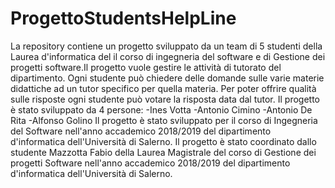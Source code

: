 # ProgettoStudentsHelpLine
La repository contiene un progetto sviluppato da un team di 5 studenti della Laurea d'informatica del il corso 
di ingegneria del software e di Gestione dei progetti software.Il progetto vuole gestire le attività di tutorato del dipartimento.
Ogni studente può chiedere delle domande sulle varie materie didattiche ad un tutor specifico per quella materia. 
Per poter offrire qualità sulle risposte ogni studente può votare la risposta data dal tutor.
Il progetto è stato sviluppato da 4 persone:
-Ines Votta
-Antonio Cimino
-Antonio De Rita
-Alfonso Golino
Il progetto è stato sviluppato per il corso di Ingegneria del Software nell'anno accademico 2018/2019 del dipartimento d'informatica
dell'Università di Salerno.
Il progetto è stato coordinato dallo studente Mazzotta Fabio della Laurea Magistrale del corso di Gestione dei progetti Software 
nell'anno accademico 2018/2019 del dipartimento d'informatica dell'Università di Salerno.  
